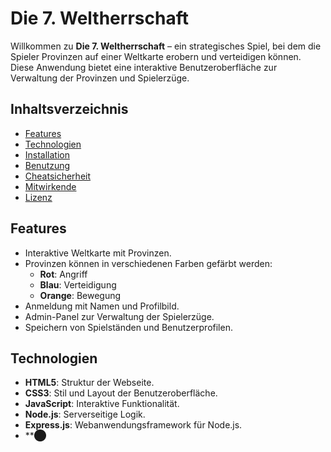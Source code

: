 # Die 7. Weltherrschaft

Willkommen zu **Die 7. Weltherrschaft** – ein strategisches Spiel, bei dem die Spieler Provinzen auf einer Weltkarte erobern und verteidigen können. Diese Anwendung bietet eine interaktive Benutzeroberfläche zur Verwaltung der Provinzen und Spielerzüge.

## Inhaltsverzeichnis

- [Features](#features)
- [Technologien](#technologien)
- [Installation](#installation)
- [Benutzung](#benutzung)
- [Cheatsicherheit](#cheatsicherheit)
- [Mitwirkende](#mitwirkende)
- [Lizenz](#lizenz)

## Features

- Interaktive Weltkarte mit Provinzen.
- Provinzen können in verschiedenen Farben gefärbt werden:
  - **Rot**: Angriff
  - **Blau**: Verteidigung
  - **Orange**: Bewegung
- Anmeldung mit Namen und Profilbild.
- Admin-Panel zur Verwaltung der Spielerzüge.
- Speichern von Spielständen und Benutzerprofilen.

## Technologien

- **HTML5**: Struktur der Webseite.
- **CSS3**: Stil und Layout der Benutzeroberfläche.
- **JavaScript**: Interaktive Funktionalität.
- **Node.js**: Serverseitige Logik.
- **Express.js**: Webanwendungsframework für Node.js.
- **⬤
